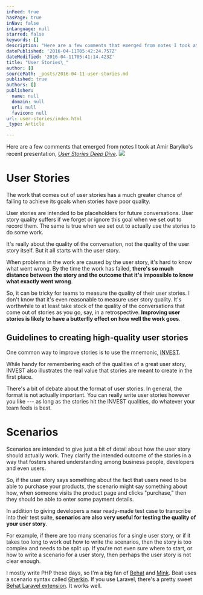 ```yaml
---
inFeed: true
hasPage: true
inNav: false
inLanguage: null
starred: false
keywords: []
description: "Here are a few comments that emerged from notes I took at Amir Barylko’s recent presentation, User Stories Deep Dive.\_\n"
datePublished: '2016-04-11T05:42:24.757Z'
dateModified: '2016-04-11T05:41:14.423Z'
title: "User Stories\_"
author: []
sourcePath: _posts/2016-04-11-user-stories.md
published: true
authors: []
publisher:
  name: null
  domain: null
  url: null
  favicon: null
url: user-stories/index.html
_type: Article

---
```

Here are a few comments that emerged from notes I took at Amir Barylko's recent presentation, _[User Stories Deep Dive][0]_. 
![](https://the-grid-user-content.s3-us-west-2.amazonaws.com/3e1fbd6c-f060-49a5-a7db-f7c6ab745d55.jpg)

# User Stories 

The work that comes out of user stories has a much greater chance of failing to achieve its goals when stories have poor quality. 

User stories are intended to be placeholders for future conversations. User story quality suffers if we forget or ignore this goal when we set out to record them. The same is true when we set out to actually use the stories to do some work. 

It's really about the quality of the conversation, not the quality of the user story itself. But it all starts with the user story. 

When problems in the work are caused by the user story, it's hard to know what went wrong. By the time the work has failed, **there's so much distance between the story and the outcome that it's impossible to know what exactly went wrong**. 

So, it can be tricky for teams to measure the quality of their user stories. I don't know that it's even reasonable to measure user story quality. It's worthwhile to at least take stock of the quality of the conversations that come out of stories as you go, say, in a retrospective. **Improving user stories is likely to have a butterfly effect on how well the work goes**. 

## Guidelines to creating high-quality user stories 

One common way to improve stories is to use the mnemonic, [INVEST][1].

While handy for remembering each of the qualities of a great user story, INVEST also illustrates the real value that stories are meant to create in the first place.

There's a bit of debate about the format of user stories. In general, the format is not actually important. You can really write user stories however you like --- as long as the stories hit the INVEST qualities, do whatever your team feels is best.

# Scenarios

Scenarios are intended to give just a bit of detail about how the user story should actually work. They clarify the intended outcome of the stories in a way that fosters shared understanding among business people, developers and even users.

So, if the user story says something about the fact that users need to be able to purchase your products, the scenario might say something about how, when someone visits the product page and clicks "purchase," then they should be able to enter some payment details.

In addition to giving developers a near ready-made test case to transcribe into their test suite, **scenarios are also very useful for testing the quality of your user story**.

For example, if there are too many scenarios for a single user story, or if it takes too long to work out how to write the scenarios, then the story is too complex and needs to be split up. If you're not even sure where to start, or how to write a scenario for a user story, then perhaps the user story is not clear enough. 

I mostly write PHP these days, so I'm a big fan of [Behat][2] and [Mink][3].
Beat uses a scenario syntax called [Gherkin][4].
If you use Laravel, there's a pretty sweet [Behat Laravel extension][5]. It works well.

[0]: http://www.meetup.com/agilewpg/events/223767341/
[1]: http://xp123.com/articles/invest-in-good-stories-and-smart-tasks/
[2]: http://docs.behat.org/en/v3.0/
[3]: http://mink.behat.org/en/latest/
[4]: http://docs.behat.org/en/v3.0/guides/1.gherkin.html#gherkin-syntax
[5]: https://github.com/laracasts/Behat-Laravel-Extension